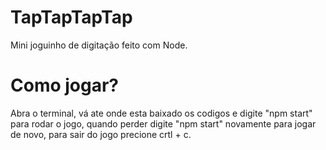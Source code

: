 # TapTapTapTap
Mini joguinho de digitação feito com Node.


# Como jogar?
Abra o terminal, vá ate onde esta baixado os codigos e digite "npm start" para rodar o jogo, quando perder digite "npm start" novamente para jogar de novo, para sair do jogo precione crtl + c.
